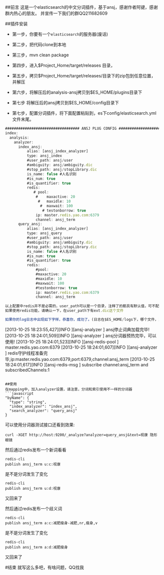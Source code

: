 ##前言
这是一个elasticsearch的中文分词插件，基于ansj，感谢作者阿键，感谢群内热心的朋友。
并宣传一下我们的群QQ211682609

##插件安装

* 第一步，你要有一个`elasticsearch`的服务器(废话)

* 第二步，把代码clone到本地

* 第三步，mvn clean package

* 第四步，进入$Project_Home/target/releases 目录，

* 第五步，拷贝$Project_Home/target/releases/目录下的zip包到任意位置，并解压

* 第六步，将解压后的analysis-ansj拷贝到$ES_HOME/plugins目录下

* 第七步    将解压后的ansj拷贝到$ES_HOME/config目录下

* 第七步，配置分词插件，将下面配置粘贴到，es下config/elasticsearch.yml 文件末尾。
```javascript
################################## ANSJ PLUG CONFIG ################################
index:
  analysis:
    analyzer:
      index_ansj:
          alias: [ansj_index_analyzer]
          type: ansj_index
          #user_path: ansj/user
          #ambiguity: ansj/ambiguity.dic
          #stop_path: ansj/stopLibrary.dic
          is_name: false #人名识别
          #is_num: true 
          #is_quantifier: true
          redis:
             # pool: 
              #    maxactive: 20
               #   maxidle: 10
                #  maxwait: 100
                 # testonborrow: true
              ip: master.redis.yao.com:6379
              channel: ansj_term
      query_ansj:
          alias: [ansj_index_analyzer]
          type: ansj_query
          #user_path: ansj/user
          #ambiguity: ansj/ambiguity.dic
          #stop_path: ansj/stopLibrary.dic
          is_name: false #人名识别
          #is_num: true
          #is_quantifier: true
          redis:
              #pool:
              #maxactive: 20
              #maxidle: 10
              #maxwait: 100
              #testonborrow: true
              ip: master.redis.yao.com:6379
              channel: ansj_term
         
以上配置中redis并不是必需的，user_path可以是一个目录，注释了的都具有默认值，可不配置
如果使用redis功能，请确认一下，在user_path下有ext.dic这个文件

如果你的log日志中出现如下字样，恭喜你，成功了。(日志在$ES_HOME/logs下，哪个文件，当然就是你的集群名称啦，知道的无视这段吧)
```
[2013-10-25 18:23:55,427][INFO ][ansj-analyzer            ] ansj停止词典加载完毕!
[2013-10-25 18:24:01,509][INFO ][ansj-analyzer            ] ansj分词器预热完毕，可以使用!
[2013-10-25 18:24:01,523][INFO ][ansj-redis-pool          ] master.redis.yao.com:6379
[2013-10-25 18:24:01,607][INFO ][ansj-analyzer            ] redis守护线程准备完毕,ip:master.redis.yao.com:6379,port:6379,channel:ansj_term
[2013-10-25 18:24:01,617][INFO ][ansj-redis-msg           ] subscribe channel:ansj_term and subscribedChannels:1
```

##使用
在mapping中，加入analyzer设置，请注意，分词和索引使用不一样的分词器
```javascript
"byName": {
  "type": "string",
  "index_analyzer": "index_ansj",
  "search_analyzer": "query_ansj"
}
```
可以使用分词器测试接口还看到效果:
```
curl -XGET http://host:9200/_analyze?analyzer=query_ansj&text=视康 隐形眼镜
```
然后通过redis发布一个新词看看
```
redis-cli
publish ansj_term u:c:视康

```
是不是分词发生了变化
```
redis-cli
publish ansj_term u:d:视康
```
又回来了

然后通过redis发布一个歧义词
```
redis-cli
publish ansj_term a:c:减肥瘦身-减肥,nr,瘦身,v

```
是不是分词发生了变化
```
redis-cli
publish ansj_term a:d:减肥瘦身
```
又回来了


#结束
就写这么多吧，有啥问题，QQ找我
